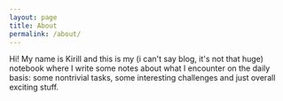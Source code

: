 ```yaml
---
layout: page
title: About
permalink: /about/
---
```


Hi! My name is Kirill and this is my (i can't say blog, it's not that huge)
notebook where I write some notes about what I encounter on the daily basis:
some nontrivial tasks, some interesting challenges and just overall exciting
stuff.
